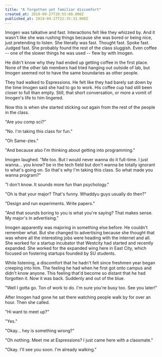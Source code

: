 ```yaml
---
title: "A forgotten yet familiar discomfort"
created_at: 2019-09-27T20:55:08.000Z
published_at: 2019-09-27T22:35:33.000Z
---
```

Imogen was talkative and fast. Interactions felt like they whizzed by. And it wasn't like she was rushing things because she was bored or being nice, just pretending to listen. She literally was fast. Thought fast. Spoke fast. Judged fast. She probably found the rest of the class sluggish. Even coffee -- one of the slower things he was used -- flew by with Imogen.

He didn't know why they had ended up getting coffee in the first place. None of the other lab members had tried hanging out outside of lab, but Imogen seemed not to have the same boundaries as other people. 

They had walked to Espressions. He felt like they had barely sat down by the time Imogen said she had to go to work. His coffee cup had still been closer to full than empty. Still, that short conversation, or more a vomit of Imogen's life to him lingered. 

Now this is when she started sticking out again from the rest of the people in the class. 

"Are you comp sci?"

"No. I'm taking this class for fun."

"Oh Same-zies."

"And because also I'm thinking about getting into programming."

Imogen laughed. "Me too. But I would never wanna do it full-time. I just wanna... you know? be in the tech field but don't wanna be totally ignorant to what's going on. So that's why I'm taking this class. So what made you wanna program?"

"I don't know. It sounds more fun than psychology."

"Oh is that your major? That's funny. Whaddyu guys usually do then?"

"Design and run experiments. Write papers."

"And that sounds boring to you is what you're saying? That makes sense. My major's in advertising."

Imogen apparently was majoring in something else before. He couldn't remember what. But she changed to advertising because she thought that was where all the interesting jobs were heading with the internet and all. She worked for a startup incubator that Westcity had started and recently expanded. She worked for the expanded wing here in East City, which focused on fostering startups founded by SU students. 

While listening, a discomfort that he hadn't felt since freshmen year began creeping into him. The feeling he had when he first got onto campus and didn't know anyone. This feeling that'd become so distant that he had forgotten it. Now it was back. Suddenly and out of the blue.

"Well I gotta go. Ton of work to do. I'm sure you're busy too. See you later!"

After Imogen had gone he sat there watching people walk by for over an hour. Then she called. 

"Hi want to meet up?"

"Yes."

"Okay... hey is something wrong?"

"Oh nothing. Meet me at Espressions? I just came here with a classmate."

"Okay. I'll see you soon. I'm already walking."
